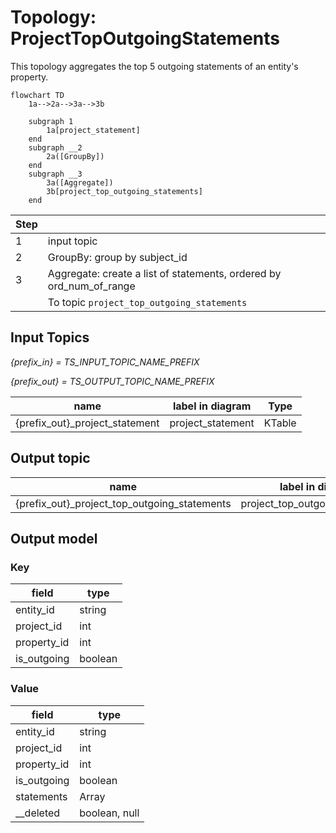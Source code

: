 # Topology: ProjectTopOutgoingStatements

This topology aggregates the top 5 outgoing statements of an entity's property.

```mermaid
flowchart TD
    1a-->2a-->3a-->3b
   
    subgraph 1
        1a[project_statement]
    end
    subgraph __2
        2a([GroupBy])
    end  
    subgraph __3
        3a([Aggregate])
        3b[project_top_outgoing_statements]
    end

```

| Step |                                                                     |
|------|---------------------------------------------------------------------|
| 1    | input topic                                                         |
| 2    | GroupBy: group by subject_id                                        |
| 3    | Aggregate: create a list of statements, ordered by ord_num_of_range |
|      | To topic `project_top_outgoing_statements`                          |

## Input Topics

_{prefix_in} = TS_INPUT_TOPIC_NAME_PREFIX_

_{prefix_out} = TS_OUTPUT_TOPIC_NAME_PREFIX_

| name                           | label in diagram  | Type   |
|--------------------------------|-------------------|--------|
| {prefix_out}_project_statement | project_statement | KTable |

## Output topic

| name                                         | label in diagram                |
|----------------------------------------------|---------------------------------|
| {prefix_out}_project_top_outgoing_statements | project_top_outgoing_statements |

## Output model

### Key

| field       | type    |
|-------------|---------|
| entity_id   | string  |
| project_id  | int     |
| property_id | int     |
| is_outgoing | boolean |

### Value

| field       | type                         |
|-------------|------------------------------|
| entity_id   | string                       |
| project_id  | int                          |
| property_id | int                          |
| is_outgoing | boolean                      |
| statements  | Array<ProjectStatementValue> |
| __deleted   | boolean, null                |
